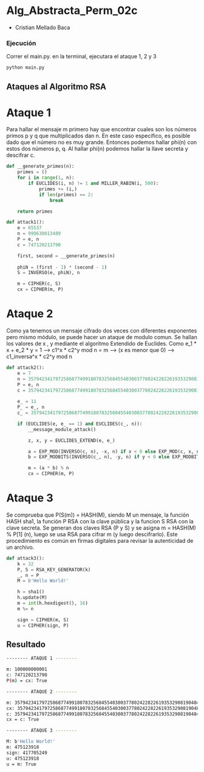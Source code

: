 # Alg_Abstracta_Perm_02c

- Cristian Mellado Baca

### Ejecución

Correr el main.py. en la terminal, ejecutara el ataque 1, 2 y 3

```bash
python main.py
```

## Ataques al Algoritmo RSA

# Ataque 1

Para hallar el mensaje m primero hay que encontrar cuales son los números primos p y q que multiplicados dan n. En este caso específico, es posible dado que el número no es muy grande. Entonces podemos hallar phi(n) con estos dos números p, q.  Al hallar phi(n) podemos hallar la llave secreta y descifrar c.

```py
def __generate_primes(n):
    primes = ()
    for i in range(1, n):
        if EUCLIDES(i, n) != 1 and MILLER_RABIN(i, 500):
            primes += (i,)
            if len(primes) == 2:
                break

    return primes

def attack1():
    e = 65537
    n = 999630013489
    P = e, n
    c = 747120213790

    first, second = __generate_primes(n)
    
    phiN = (first - 1) * (second - 1)
    S = INVERSO(e, phiN), n

    m = CIPHER(c, S)
    cx = CIPHER(m, P)
```
# Ataque 2

Como ya tenemos un mensaje cifrado dos veces con diferentes exponentes pero mismo módulo, se puede hacer un ataque de modulo comun. Se hallan los valores de x , y mediante el algoritmo Extendido de Euclides. Como e_1 * x + e_2 * y = 1 --> c1^x * c2^y mod n = m --> (x es menor que 0) --> c1_inversa^x * c2^y mod n

```py
def attack2():
    e = 7
    n = 35794234179725868774991807832568455403003778024228226193532908190484670252364677411513516111204504060317568667
    P = e, n
    c = 35794234179725868774991807832568455403003778024228226193532908190484670252364677411513516052471686245831933544
    
    e_ = 11
    P_ = e_, n
    c_ = 35794234179725868774991807832568455403003778024228226193532908190484670252364665786748759822531352444533388184

    if (EUCLIDES(e, e_ == 1) and EUCLIDES(c_, n)):
        __message_module_attack()

        z, x, y = EUCLIDES_EXTEND(e, e_)

        a = EXP_MOD(INVERSO(c, n), -x, n) if x < 0 else EXP_MOD(c, x, n)
        b = EXP_MODBITS(INVERSO(c_, n), -y, n) if y < 0 else EXP_MODBITS(c_, y, n)

        m = (a * b) % n
        cx = CIPHER(m, P)
```
# Ataque 3

Se comprueba que P(S(m)) = HASH(M), siendo M un mensaje, la función HASH sha1, la función P RSA con la clave pública y la funcion S RSA con la clave secreta. Se generan dos claves RSA (P y S) y se asigna m = HASH(M) % P[1] (n), luego se usa RSA para cifrar m (y luego descifrarlo). Este procedimiento es común en firmas digitales para revisar la autenticidad de un archivo.

```py
def attack3():
    k = 32
    P, S = RSA_KEY_GENERATOR(k)
    _, n = P
    M = b'Hello World!'

    h = sha1()
    h.update(M)
    m = int(h.hexdigest(), 16)
    m %= n

    sign = CIPHER(m, S)
    u = CIPHER(sign, P)
```

## Resultado

```bash
-------- ATAQUE 1 --------

m: 100000000001
c: 747120213790
P(m) = cx: True

-------- ATAQUE 2 --------

m: 35794234179725868774991807832568455403003778024228226193532908190484670252364677411513516111204504060317568000
cx: 35794234179725868774991807832568455403003778024228226193532908190484670252364677411513516052471686245831933544
c: 35794234179725868774991807832568455403003778024228226193532908190484670252364677411513516052471686245831933544
cx = c: True

-------- ATAQUE 3 --------

M: b'Hello World!'
m: 475123918
sign: 417705249
u: 475123918
u = m: True  
```
